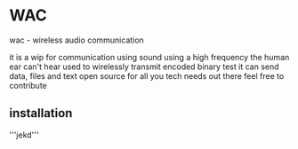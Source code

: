 # WAC
wac - wireless audio communication


it is a wip for communication using sound 
using a high frequency the human ear can't hear
used to wirelessly transmit encoded binary test
it can send data, files and text 
open source for all you tech needs out there
feel free to contribute

## installation
'''jekd'''

